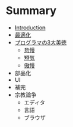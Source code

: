 # Summary

* [Introduction](README.md)
* [最適化](optimization.md)
* [プログラマの3大美徳](three-virtues.md)
   * [怠慢](three-virtues/laziness)
   * [短気](three-virtues/impatience)
   * [傲慢](three-virtues/hubris)
* 部品化
* UI
* 補完
* 宗教論争
   * エディタ
   * 言語
   * ブラウザ

